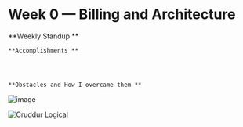 # Week 0 — Billing and Architecture

**Weekly Standup **

    **Accomplishments **




    **Obstacles and How I overcame them **





![image](https://github.com/user-attachments/assets/c5aab745-212f-4a17-b7a8-835efdd6d30a)


![Cruddur Logical](https://github.com/user-attachments/assets/4ba7b23d-dba7-4d80-9702-08daf362d2bb)
